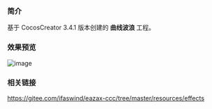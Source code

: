 ### 简介
基于 CocosCreator 3.4.1 版本创建的 **曲线波浪** 工程。

### 效果预览
![image](../../gif/202202/2022022505.gif)

### 相关链接
https://gitee.com/ifaswind/eazax-ccc/tree/master/resources/effects